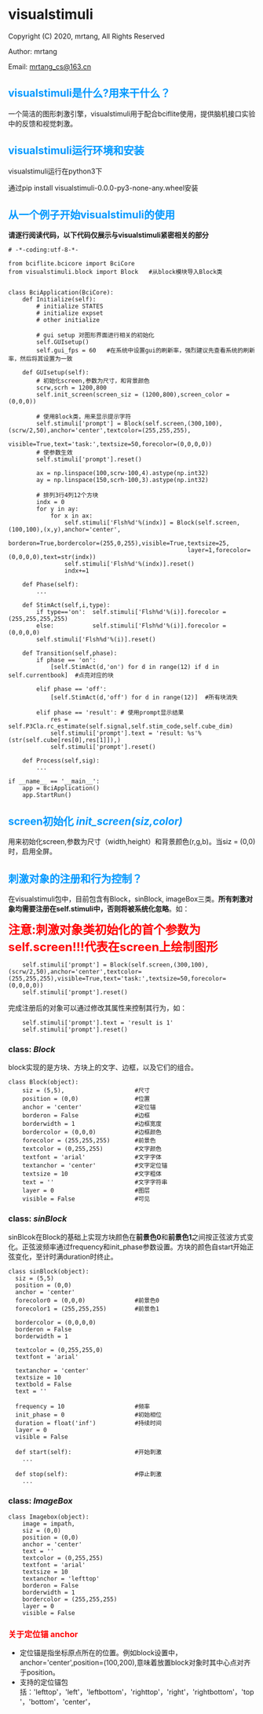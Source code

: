 # visualstimuli
Copyright (C) 2020, mrtang, All Rights Reserved

Author: mrtang

Email: mrtang_cs@163.cn

## <font color="#0099ff">visualstimuli是什么?用来干什么？</font>
一个简洁的图形刺激引擎，visualstimuli用于配合bciflite使用，提供脑机接口实验中的反馈和视觉刺激。


## <font color="#0099ff">visualstimuli运行环境和安装</font>
visualstimuli运行在python3下

通过pip install visualstimuli-0.0.0-py3-none-any.wheel安装


## <font color="#0099ff">从一个例子开始visualstimuli的使用</font>
**请逐行阅读代码，以下代码仅展示与visualstimuli紧密相关的部分**

```pythonscript
# -*-coding:utf-8-*-

from bciflite.bcicore import BciCore
from visualstimuli.block import Block   #从block模块导入Block类


class BciApplication(BciCore):
    def Initialize(self):
        # initialize STATES
        # initialize expset
        # other initialize
        
        # gui setup 对图形界面进行相关的初始化
        self.GUIsetup()
        self.gui_fps = 60   #在系统中设置gui的刷新率，强烈建议先查看系统的刷新率，然后将其设置为一致
        
    def GUIsetup(self):
        # 初始化screen,参数为尺寸，和背景颜色
        scrw,scrh = 1200,800
        self.init_screen(screen_siz = (1200,800),screen_color = (0,0,0))
        
        # 使用Block类，用来显示提示字符
        self.stimuli['prompt'] = Block(self.screen,(300,100),(scrw/2,50),anchor='center',textcolor=(255,255,255),
                                       visible=True,text='task:',textsize=50,forecolor=(0,0,0,0))
        # 使参数生效
        self.stimuli['prompt'].reset()

        ax = np.linspace(100,scrw-100,4).astype(np.int32)
        ay = np.linspace(150,scrh-100,3).astype(np.int32)

        # 排列3行4列12个方块
        indx = 0
        for y in ay:
            for x in ax:
                self.stimuli['Flsh%d'%(indx)] = Block(self.screen,(100,100),(x,y),anchor='center',
                                                   borderon=True,bordercolor=(255,0,255),visible=True,textsize=25,
                                                   layer=1,forecolor=(0,0,0,0),text=str(indx))
                self.stimuli['Flsh%d'%(indx)].reset()
                indx+=1

    def Phase(self):
        ...

    def StimAct(self,i,type):
        if type=='on':  self.stimuli['Flsh%d'%(i)].forecolor = (255,255,255,255)
        else:           self.stimuli['Flsh%d'%(i)].forecolor = (0,0,0,0)
        self.stimuli['Flsh%d'%(i)].reset()

    def Transition(self,phase):        
        if phase == 'on':
            [self.StimAct(d,'on') for d in range(12) if d in self.currentbook]  #点亮对应的块
        
        elif phase == 'off':
            [self.StimAct(d,'off') for d in range(12)]  #所有块消失
        
        elif phase == 'result': # 使用prompt显示结果
            res = self.P3Cla.rc_estimate(self.signal,self.stim_code,self.cube_dim)
            self.stimuli['prompt'].text = 'result: %s'%(str(self.cube[res[0],res[1]]),)
            self.stimuli['prompt'].reset()
        
    def Process(self,sig):
        ...

if __name__ == '__main__':
    app = BciApplication()
    app.StartRun()
```

## <font color="#0099ff">screen初始化 *init_screen(siz,color)*</font>
用来初始化screen,参数为尺寸（width,height）和背景颜色(r,g,b)。当siz = (0,0)时，启用全屏。

## <font color="#0099ff">刺激对象的注册和行为控制？</font>
在visualstimuli包中，目前包含有Block，sinBlock, imageBox三类。**所有刺激对象均需要注册在self.stimuli中，否则将被系统化忽略**。如：

**<font color=#ff0000 size=5>注意:刺激对象类初始化的首个参数为self.screen!!!代表在screen上绘制图形</font>**

```pythonscript
    self.stimuli['prompt'] = Block(self.screen,(300,100),(scrw/2,50),anchor='center',textcolor=(255,255,255),visible=True,text='task:',textsize=50,forecolor=(0,0,0,0))
    self.stimuli['prompt'].reset()

```
完成注册后的对象可以通过修改其属性来控制其行为，如：
```pythonscript
    self.stimuli['prompt'].text = 'result is 1'
    self.stimuli['prompt'].reset()
```

### class: *Block*
block实现的是方块、方块上的文字、边框，以及它们的组合。
```pythonscript
class Block(object):
    siz = (5,5),                    #尺寸
    position = (0,0)                #位置
    anchor = 'center'               #定位锚
    borderon = False                #边框
    borderwidth = 1                 #边框宽度
    bordercolor = (0,0,0)           #边框颜色
    forecolor = (255,255,255)       #前景色
    textcolor = (0,255,255)         #文字颜色
    textfont = 'arial'              #文字字体
    textanchor = 'center'           #文字定位锚
    textsize = 10                   #文字粗体
    text = ''                       #文字字符串
    layer = 0                       #图层
    visible = False                 #可见
```

### class: *sinBlock*
sinBlcok在Block的基础上实现方块颜色在**前景色0**和**前景色1**之间按正弦波方式变化。正弦波频率通过frequency和init_phase参数设置。方块的颜色自start开始正弦变化，至计时满duration时终止。

```pythonscript
class sinBlock(object):
  siz = (5,5)                   
  position = (0,0)                  
  anchor = 'center'                 
  forecolor0 = (0,0,0)              #前景色0
  forecolor1 = (255,255,255)        #前景色1

  bordercolor = (0,0,0,0)           
  borderon = False
  borderwidth = 1

  textcolor = (0,255,255,0)
  textfont = 'arial'
  
  textanchor = 'center'
  textsize = 10
  textbold = False
  text = ''
  
  frequency = 10                    #频率
  init_phase = 0                    #初始相位
  duration = float('inf')           #持续时间
  layer = 0                         
  visible = False
  
  def start(self):                  #开始刺激
    ...

  def stop(self):                   #停止刺激
    ...
```

### class: *ImageBox*
```
class Imagebox(object):
    image = impath,
    siz = (0,0)
    position = (0,0)
    anchor = 'center'
    text = ''
    textcolor = (0,255,255)
    textfont = 'arial'
    textsize = 10
    textanchor = 'lefttop'
    borderon = False
    borderwidth = 1
    bordercolor = (255,255,255)
    layer = 0
    visible = False
```

### <font color="#ff0000">关于定位锚 anchor</font>
* 定位锚是指坐标原点所在的位置。例如block设置中，anchor='center',position=(100,200),意味着放置block对象时其中心点对齐于position。
* 支持的定位锚包括：'lefttop'，'left'，'leftbottom'，'righttop'，'right'，'rightbottom'，'top'，'bottom'，'center'，




